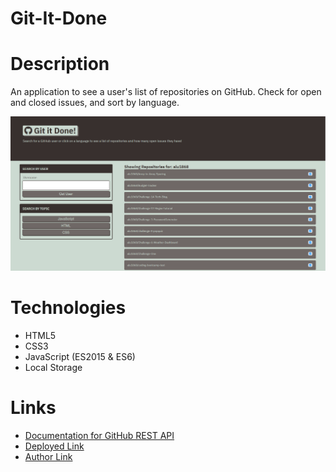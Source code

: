# Git-It-Done

# Description
An application to see a user's list of repositories on GitHub. Check for open and closed issues, and sort by language.

![Git-It-Done](./assets/Capture.PNG "git it done, stay up to date on the latest repositories on github")

# Technologies
* HTML5
* CSS3
* JavaScript (ES2015 & ES6)
* Local Storage

# Links
* [Documentation for GitHub REST API](https://docs.github.com/en/rest?apiVersion=2022-11-28)
* [Deployed Link](https://alu1868.github.io/git-it-done/)
* [Author Link](https://github.com/alu1868)